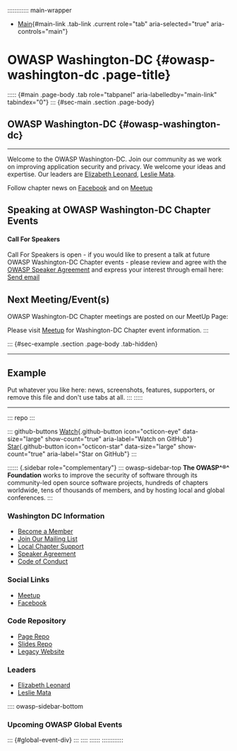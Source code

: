 :::::::::::: main-wrapper
- [Main](#div-main){#main-link .tab-link .current role="tab"
  aria-selected="true" aria-controls="main"}

# OWASP Washington-DC {#owasp-washington-dc .page-title}

::::: {#main .page-body .tab role="tabpanel" aria-labelledby="main-link" tabindex="0"}
::: {#sec-main .section .page-body}
## OWASP Washington-DC {#owasp-washington-dc}

------------------------------------------------------------------------

Welcome to the OWASP Washington-DC. Join our community as we work on
improving application security and privacy. We welcome your ideas and
expertise. Our leaders are [Elizabeth
Leonard](https://owasp.org/cdn-cgi/l/email-protection#fa9f9693809b989f8e92d4969f95949b889eba958d9b898ad495889d),
[Leslie
Mata](https://owasp.org/cdn-cgi/l/email-protection#fd91988e919498d3909c899cbd928a9c8e8dd3928f9a).

Follow chapter news on
[Facebook](https://www.facebook.com/profile.php?id=100093843627804) and
on [Meetup](https://www.meetup.com/owasp-washington-dc-chapter/)

## Speaking at OWASP Washington-DC Chapter Events

#### Call For Speakers

Call For Speakers is open - if you would like to present a talk at
future OWASP Washington-DC Chapter events - please review and agree with
the [OWASP Speaker
Agreement](https://owasp.org/www-policy/legal/speaker-agreement) and
express your interest through email here: [Send
email](https://owasp.org/cdn-cgi/l/email-protection#0a6f6663706b686f7e6224666f65646b786e4a657d6b797a2465786d)

## Next Meeting/Event(s)

OWASP Washington-DC Chapter meetings are posted on our MeetUp Page:

Please visit
[](https://www.meetup.com/owasp-washington-dc-chapter/)[Meetup](https://www.meetup.com/owasp-washington-dc-chapter/)
for Washington-DC Chapter event information.
:::

::: {#sec-example .section .page-body .tab-hidden}

------------------------------------------------------------------------

## Example

Put whatever you like here: news, screenshots, features, supporters, or
remove this file and don't use tabs at all.
:::
:::::

------------------------------------------------------------------------

::: repo
:::

::: github-buttons
[Watch](https://github.com/owasp/www-chapter-washington-dc/subscription){.github-button
icon="octicon-eye" data-size="large" show-count="true"
aria-label="Watch on GitHub"}
[Star](https://github.com/owasp/www-chapter-washington-dc){.github-button
icon="octicon-star" data-size="large" show-count="true"
aria-label="Star on GitHub"}
:::

:::::: {.sidebar role="complementary"}
::: owasp-sidebar-top
**The OWASP^®^ Foundation** works to improve the security of software
through its community-led open source software projects, hundreds of
chapters worldwide, tens of thousands of members, and by hosting local
and global conferences.
:::

### Washington DC Information

- [Become a Member](https://www.owasp.org/index.php/Membership)
- [Join Our Mailing
  List](https://groups.google.com/a/owasp.org/forum/#!forum/washington-dc-chapter)
- [Local Chapter Support](https://owasp.org/donate)
- [Speaker
  Agreement](https://owasp.org/www-policy/legal/speaker-agreement)
- [Code of
  Conduct](https://owasp.org/www-policy/operational/conferences-events.html)

### Social Links

- [Meetup](https://www.meetup.com/owasp-washington-dc-chapter/)
- [Facebook](https://www.facebook.com/profile.php?id=100093843627804&mibextid=ZbWKwL)

### Code Repository

- [Page Repo](https://github.com/OWASP/www-chapter-washington-dc)
- [Slides
  Repo](https://github.com/OWASP/www-chapter-washington-dc/tree/master/assets/slides)
- [Legacy Website](https://wiki.owasp.org/index.php/washington-dc)

### Leaders

- [Elizabeth
  Leonard](https://owasp.org/cdn-cgi/l/email-protection#1570797c6f747770617d3b79707a7b746771557a627466653b7a6772)
- [Leslie
  Mata](https://owasp.org/cdn-cgi/l/email-protection#81ede4f2ede8e4afece0f5e0c1eef6e0f2f1afeef3e6)

:::: owasp-sidebar-bottom
### Upcoming OWASP Global Events

::: {#global-event-div}
:::
::::
::::::
::::::::::::
